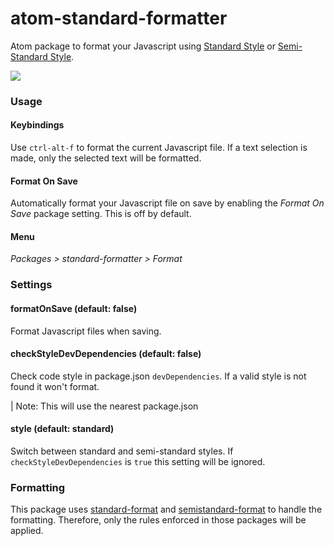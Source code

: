 # atom-standard-formatter

Atom package to format your Javascript using [Standard Style](https://github.com/feross/standard)
or [Semi-Standard Style](https://github.com/Flet/semistandard).

![](https://cloud.githubusercontent.com/assets/5852428/8020717/adbf10c0-0c51-11e5-8537-2714c9f698e5.gif)

### Usage

#### Keybindings

Use `ctrl-alt-f` to format the current Javascript file. If a text selection is made, only the selected text will be formatted.

#### Format On Save

Automatically format your Javascript file on save by enabling the *Format On Save* package setting.  This is off by default.

#### Menu

*Packages > standard-formatter > Format*

### Settings

#### formatOnSave (default: false)

Format Javascript files when saving.

#### checkStyleDevDependencies (default: false)

Check code style in package.json `devDependencies`. If a valid style is not found it won't format.

| Note: This will use the nearest package.json

#### style (default: standard)

Switch between standard and semi-standard styles. If `checkStyleDevDependencies` is `true` this setting will be ignored.

### Formatting

This package uses [standard-format](https://github.com/maxogden/standard-format)
and [semistandard-format](https://github.com/ricardofbarros/semistandard-format) to handle the formatting.
Therefore, only the rules enforced in those packages will be applied.
